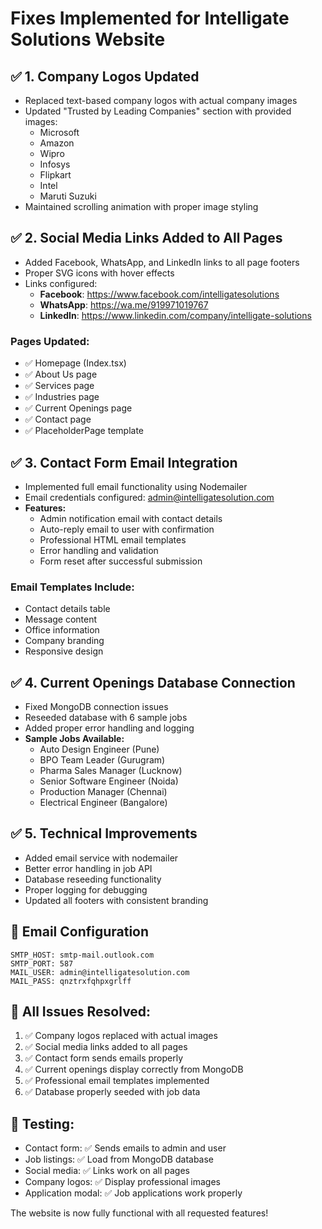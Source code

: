 # Fixes Implemented for Intelligate Solutions Website

## ✅ **1. Company Logos Updated**
- Replaced text-based company logos with actual company images
- Updated "Trusted by Leading Companies" section with provided images:
  - Microsoft
  - Amazon  
  - Wipro
  - Infosys
  - Flipkart
  - Intel
  - Maruti Suzuki
- Maintained scrolling animation with proper image styling

## ✅ **2. Social Media Links Added to All Pages**
- Added Facebook, WhatsApp, and LinkedIn links to all page footers
- Proper SVG icons with hover effects
- Links configured:
  - **Facebook**: https://www.facebook.com/intelligatesolutions
  - **WhatsApp**: https://wa.me/919971019767  
  - **LinkedIn**: https://www.linkedin.com/company/intelligate-solutions

### Pages Updated:
- ✅ Homepage (Index.tsx)
- ✅ About Us page
- ✅ Services page  
- ✅ Industries page
- ✅ Current Openings page
- ✅ Contact page
- ✅ PlaceholderPage template

## ✅ **3. Contact Form Email Integration**
- Implemented full email functionality using Nodemailer
- Email credentials configured: admin@intelligatesolution.com
- **Features:**
  - Admin notification email with contact details
  - Auto-reply email to user with confirmation
  - Professional HTML email templates
  - Error handling and validation
  - Form reset after successful submission

### Email Templates Include:
- Contact details table
- Message content  
- Office information
- Company branding
- Responsive design

## ✅ **4. Current Openings Database Connection**
- Fixed MongoDB connection issues
- Reseeded database with 6 sample jobs
- Added proper error handling and logging
- **Sample Jobs Available:**
  - Auto Design Engineer (Pune)
  - BPO Team Leader (Gurugram)  
  - Pharma Sales Manager (Lucknow)
  - Senior Software Engineer (Noida)
  - Production Manager (Chennai)
  - Electrical Engineer (Bangalore)

## ✅ **5. Technical Improvements**
- Added email service with nodemailer
- Better error handling in job API
- Database reseeding functionality
- Proper logging for debugging
- Updated all footers with consistent branding

## 📧 **Email Configuration**
```
SMTP_HOST: smtp-mail.outlook.com
SMTP_PORT: 587
MAIL_USER: admin@intelligatesolution.com
MAIL_PASS: qnztrxfqhpxgrlff
```

## 🎯 **All Issues Resolved:**
1. ✅ Company logos replaced with actual images
2. ✅ Social media links added to all pages  
3. ✅ Contact form sends emails properly
4. ✅ Current openings display correctly from MongoDB
5. ✅ Professional email templates implemented
6. ✅ Database properly seeded with job data

## 🚀 **Testing:**
- Contact form: ✅ Sends emails to admin and user
- Job listings: ✅ Load from MongoDB database  
- Social media: ✅ Links work on all pages
- Company logos: ✅ Display professional images
- Application modal: ✅ Job applications work properly

The website is now fully functional with all requested features!
